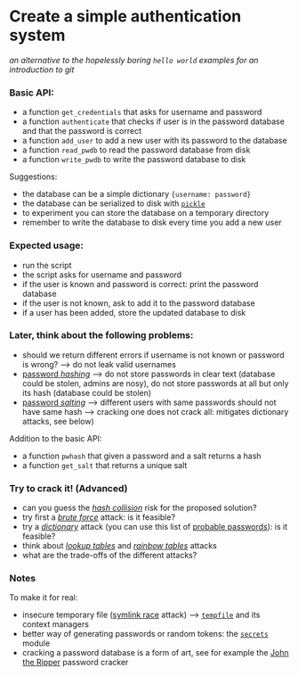 # Create a simple authentication system
*an alternative to the hopelessly boring `hello world` examples for an introduction to git*

### Basic API:
  - a function `get_credentials` that asks for username and password
  - a function `authenticate` that checks if user is in the password database and that the password is correct
  - a function `add_user` to add a new user with its password to the database
  - a function `read_pwdb` to read the password database from disk
  - a function `write_pwdb` to write the password database to disk

Suggestions:
  - the database can be a simple dictionary `{username: password}`
  - the database can be serialized to disk with [`pickle`](https://docs.python.org/3/library/pickle.html)
  - to experiment you can store the database on a temporary directory
  - remember to write the database to disk every time you add a new user

### Expected usage:
  - run the script
  - the script asks for username and password
  - if the user is known and password is correct: print the password database
  - if the user is not known, ask to add it to the password database
  - if a user has been added, store the updated database to disk

### Later, think about the following problems:
  - should we return different errors if username is not known or password is wrong? ⟶ do not leak valid usernames
  - [password *hashing*](https://en.wikipedia.org/wiki/Cryptographic_hash_function) ⟶ do not store passwords in clear text (database could be stolen, admins are nosy), do not store passwords at all but only its hash (database could be stolen)
  - [password *salting*](https://en.wikipedia.org/wiki/Salt_&#40;cryptography&#41;) ⟶ different users with same passwords should not have same hash ⟶ cracking one does not crack all: mitigates dictionary attacks, see below)

Addition to the basic API:
  - a function `pwhash` that given a password and a salt returns a hash
  - a function `get_salt` that returns a unique salt

### Try to crack it! (Advanced)
  - can you guess the [*hash collision*](https://en.wikipedia.org/wiki/Collision_attack) risk for the proposed solution?
  - try first a [*brute force*](https://en.wikipedia.org/wiki/Brute-force_attack) attack: is it feasible?
  - try a [*dictionary*](https://en.wikipedia.org/wiki/Dictionary_attack) attack (you can use this list of [probable passwords](https://github.com/danielmiessler/SecLists/tree/master/Passwords)): is it feasible?
  - think about [*lookup tables*](https://en.wikipedia.org/wiki/Lookup_table) and [*rainbow tables*](https://en.wikipedia.org/wiki/Rainbow_table) attacks
  - what are the trade-offs of the different attacks?

### Notes 
To make it for real:
  - insecure temporary file ([symlink race](https://en.wikipedia.org/wiki/Symlink_race) attack) ⟶ [`tempfile`](https://docs.python.org/3/library/tempfile.html) and its context managers
  - better way of generating passwords or random tokens: the [`secrets`](https://docs.python.org/3/library/secrets.html) module
  - cracking a password database is a form of art, see for example the [John the Ripper](http://www.openwall.com/john/) password cracker
